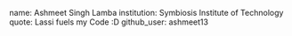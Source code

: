 name: Ashmeet Singh Lamba
institution: Symbiosis Institute of Technology
quote: Lassi fuels my Code :D
github_user: ashmeet13